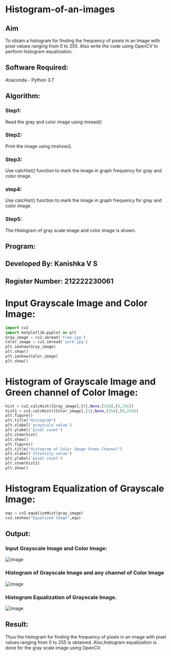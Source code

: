 # Histogram-of-an-images
## Aim
To obtain a histogram for finding the frequency of pixels in an Image with pixel values ranging from 0 to 255. Also write the code using OpenCV to perform histogram equalization.

## Software Required:
Anaconda - Python 3.7

## Algorithm:
### Step1:
Read the gray and color image using imread()

### Step2:
Print the image using imshow().



### Step3:
Use calcHist() function to mark the image in graph frequency for gray and color image.

### step4:
Use calcHist() function to mark the image in graph frequency for gray and color image.

### Step5:
The Histogram of gray scale image and color image is shown.


## Program:

## Developed By: Kanishka V S
## Register Number: 212222230061
# Input Grayscale Image and Color Image:
```py
import cv2
import matplotlib.pyplot as plt
Gray_image = cv2.imread('tree.jpg')
Color_image = cv2.imread('york.jpg')
plt.imshow(Gray_image)
plt.show()
plt.imshow(Color_image)
plt.show()
```
# Histogram of Grayscale Image and Green channel of Color Image:
```py
hist = cv2.calcHist([Gray_image],[0],None,[256],[0,256])
hist1 = cv2.calcHist([Color_image],[1],None,[256],[0,256])
plt.figure()
plt.title("Histogram")
plt.xlabel('grayscale value')
plt.ylabel('pixel count')
plt.stem(hist)
plt.show()
plt.figure()
plt.title("Histogram of Color Image Green Channel")
plt.xlabel('Intensity value')
plt.ylabel('pixel count')
plt.stem(hist1)
plt.show()
```
# Histogram Equalization of Grayscale Image:
```py
equ = cv2.equalizeHist(gray_image)
cv2.imshow("Equalized Image",equ)
```
## Output:
### Input Grayscale Image and Color Image:
![image](https://github.com/kanishka2305/Histogram-of-an-images/assets/113497357/7aaaa316-3331-4627-8d8a-0bf5fb78dc95)

### Histogram of Grayscale Image and any channel of Color Image
![image](https://github.com/kanishka2305/Histogram-of-an-images/assets/113497357/d0715e80-2d38-49c7-9390-87ba9f6e5e2b)

### Histogram Equalization of Grayscale Image.
![image](https://github.com/kanishka2305/Histogram-of-an-images/assets/113497357/dab2a12e-fa77-42fd-824a-f2fa503c5d62)


## Result: 
Thus the histogram for finding the frequency of pixels in an image with pixel values ranging from 0 to 255 is obtained. Also,histogram equalization is done for the gray scale image using OpenCV.
